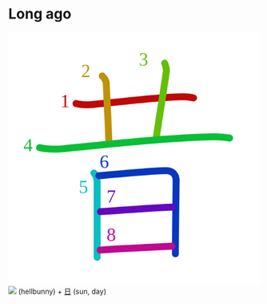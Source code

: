 # Long ago
![6614](../kanji-colorize/6614.svg)
![](http://www.kanjidamage.com/assets/radsmall/devilbunny-358b9feab574167d2b8345268b192b3d0c7e60aa346c7c323f4610558c462342.jpg) (hellbunny) + [日](../kanji-dict/日.md) (sun, day) 